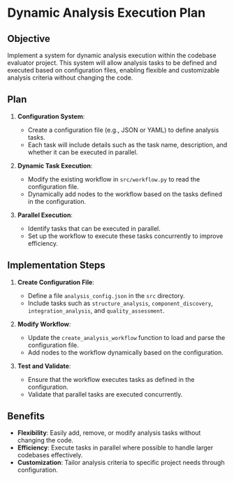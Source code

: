 # Dynamic Analysis Execution Plan

## Objective

Implement a system for dynamic analysis execution within the codebase evaluator project. This system will allow analysis tasks to be defined and executed based on configuration files, enabling flexible and customizable analysis criteria without changing the code.

## Plan

1. **Configuration System**:

   - Create a configuration file (e.g., JSON or YAML) to define analysis tasks.
   - Each task will include details such as the task name, description, and whether it can be executed in parallel.

2. **Dynamic Task Execution**:

   - Modify the existing workflow in `src/workflow.py` to read the configuration file.
   - Dynamically add nodes to the workflow based on the tasks defined in the configuration.

3. **Parallel Execution**:
   - Identify tasks that can be executed in parallel.
   - Set up the workflow to execute these tasks concurrently to improve efficiency.

## Implementation Steps

1. **Create Configuration File**:

   - Define a file `analysis_config.json` in the `src` directory.
   - Include tasks such as `structure_analysis`, `component_discovery`, `integration_analysis`, and `quality_assessment`.

2. **Modify Workflow**:

   - Update the `create_analysis_workflow` function to load and parse the configuration file.
   - Add nodes to the workflow dynamically based on the configuration.

3. **Test and Validate**:
   - Ensure that the workflow executes tasks as defined in the configuration.
   - Validate that parallel tasks are executed concurrently.

## Benefits

- **Flexibility**: Easily add, remove, or modify analysis tasks without changing the code.
- **Efficiency**: Execute tasks in parallel where possible to handle larger codebases effectively.
- **Customization**: Tailor analysis criteria to specific project needs through configuration.
